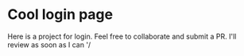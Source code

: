 # Cool login page

Here is a project for login. Feel free to collaborate and submit a PR. I'll review as soon as I can
'/

